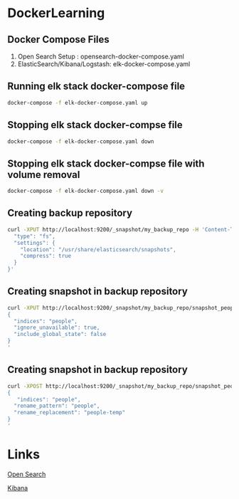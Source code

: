 # DockerLearning
## Docker Compose Files
1. Open Search Setup : opensearch-docker-compose.yaml
2. ElasticSearch/Kibana/Logstash: elk-docker-compose.yaml


## Running elk stack docker-compose file
```zsh
docker-compose -f elk-docker-compose.yaml up
```

## Stopping elk stack docker-compse file
```zsh
docker-compose -f elk-docker-compose.yaml down
```

## Stopping elk stack docker-compse file with volume removal
```zsh
docker-compose -f elk-docker-compose.yaml down -v
```

## Creating backup repository
```zsh
curl -XPUT http://localhost:9200/_snapshot/my_backup_repo -H 'Content-Type: application/json' -d '{
  "type": "fs",
  "settings": {
    "location": "/usr/share/elasticsearch/snapshots",  
    "compress": true
  }
}'
```

## Creating snapshot in backup repository
```zsh
curl -XPUT http://localhost:9200/_snapshot/my_backup_repo/snapshot_people_06_apr2025_2 -H 'Content-Type: application/json' -d '
{
  "indices": "people",
  "ignore_unavailable": true,
  "include_global_state": false
}
'
```

## Creating snapshot in backup repository
```zsh
curl -XPOST http://localhost:9200/_snapshot/my_backup_repo/snapshot_people_06_apr2025_2/_restore -H 'Content-Type: application/json' -d '
{
   "indices": "people",
  "rename_pattern": "people",
  "rename_replacement": "people-temp"
}
'
```
# Links
[Open Search](http://localhost:9200)

[Kibana](http://localhost:5601)
